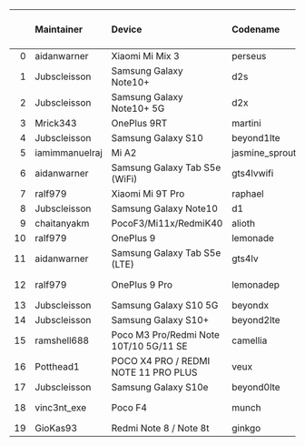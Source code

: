 |    | Maintainer     | Device                                 | Codename       |   Last Pex Version | Device Status   |
|---:|:---------------|:---------------------------------------|:---------------|-------------------:|:----------------|
|  0 | aidanwarner    | Xiaomi Mi Mix 3                        | perseus        |                5.1 | Active          |
|  1 | Jubscleisson   | Samsung Galaxy Note10+                 | d2s            |                5.9 | Active          |
|  2 | Jubscleisson   | Samsung Galaxy Note10+ 5G              | d2x            |                5.9 | Active          |
|  3 | Mrick343       | OnePlus 9RT                            | martini        |                5.1 | Active          |
|  4 | Jubscleisson   | Samsung Galaxy S10                     | beyond1lte     |                5.9 | Active          |
|  5 | iamimmanuelraj | Mi A2                                  | jasmine_sprout |                5.1 | Active          |
|  6 | aidanwarner    | Samsung Galaxy Tab S5e (WiFi)          | gts4lvwifi     |                5.1 | Active          |
|  7 | ralf979        | Xiaomi Mi 9T Pro                       | raphael        |                5.1 | Active          |
|  8 | Jubscleisson   | Samsung Galaxy Note10                  | d1             |                5.9 | Active          |
|  9 | chaitanyakm    | PocoF3/Mi11x/RedmiK40                  | alioth         |                5.1 | Active          |
| 10 | ralf979        | OnePlus 9                              | lemonade       |                5.9 | Active          |
| 11 | aidanwarner    | Samsung Galaxy Tab S5e (LTE)           | gts4lv         |                5.1 | Active          |
| 12 | ralf979        | OnePlus 9 Pro                          | lemonadep      |                5.8 | Not-Maintained  |
| 13 | Jubscleisson   | Samsung Galaxy S10 5G                  | beyondx        |                5.9 | Active          |
| 14 | Jubscleisson   | Samsung Galaxy S10+                    | beyond2lte     |                5.9 | Active          |
| 15 | ramshell688    | Poco M3 Pro/Redmi Note 10T/10 5G/11 SE | camellia       |                5.1 | Active          |
| 16 | Potthead1      | POCO X4 PRO / REDMI NOTE 11 PRO PLUS   | veux           |                5.7 | Not-Maintained  |
| 17 | Jubscleisson   | Samsung Galaxy S10e                    | beyond0lte     |                5.9 | Active          |
| 18 | vinc3nt_exe    | Poco F4                                | munch          |                5.7 | Not-Maintained  |
| 19 | GioKas93       | Redmi Note 8 / Note 8t                 | ginkgo         |                5.1 | Active          |
